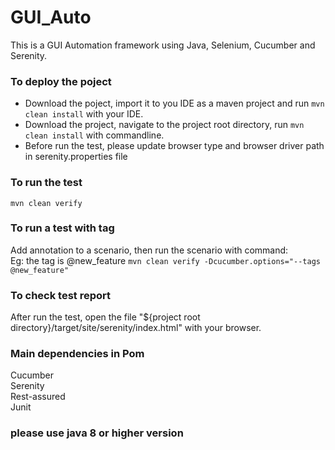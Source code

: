 # GUI_Auto
This is a GUI Automation framework using Java, Selenium, Cucumber and Serenity.

### To deploy the poject<br>
* Download the poject, import it to you IDE as a maven project and run `mvn clean install` with your IDE.<br>
* Download the project, navigate to the project root directory, run `mvn clean install` with commandline.
* Before run the test, please update browser type and browser driver path in serenity.properties file

### To run the test<br>
`mvn clean verify`

### To run a test with tag
Add annotation to a scenario, then run the scenario with command:<br>
Eg: the tag is @new_feature
`mvn clean verify -Dcucumber.options="--tags @new_feature"`

### To check test report
After run the test, open the file "${project root directory}/target/site/serenity/index.html" with your browser.

### Main dependencies in Pom
Cucumber<br>
Serenity<br>
Rest-assured<br>
Junit<br>

### please use java 8 or higher version
